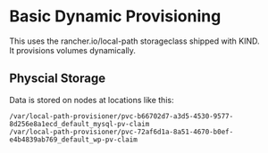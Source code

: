 # Basic Dynamic Provisioning

This uses the rancher.io/local-path storageclass shipped with KIND.\
It provisions volumes dynamically.

## Physcial Storage

Data is stored on nodes at locations like this:

```text
/var/local-path-provisioner/pvc-b66702d7-a3d5-4530-9577-8d256e8a1ecd_default_mysql-pv-claim
/var/local-path-provisioner/pvc-72af6d1a-8a51-4670-b0ef-e4b4839ab769_default_wp-pv-claim
```

